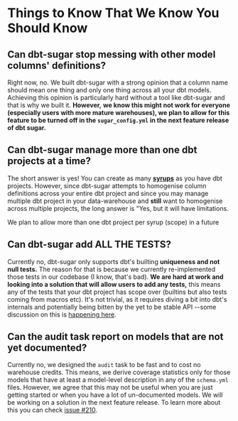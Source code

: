# Things to Know That We Know You Should Know

## Can dbt-sugar stop messing with other model columns' definitions?

Right now, no. We built dbt-sugar with a strong opinion that a column name should mean one thing and only one thing across all your dbt models. Achieving this opinion is particularly hard without a tool like dbt-sugar and that is why we built it. **However,** **we know this might not work for everyone \(especially users with more mature warehouses\), we plan to allow for this feature to be turned off in the `sugar_config.yml` in the next feature release of dbt sugar.**

## Can dbt-sugar manage more than one dbt projects at a time?

The short answer is yes! You can create as many [**syrups**](../installation-and-configuration/configuration/sugar-config.md) as you have dbt projects. However, since dbt-sugar attempts to homogenise column definitions across your entire dbt project and since you may manage multiple dbt project in your data-warehouse and **still** want to homogenise across multiple projects, the long answer is "Yes, but it will have limitations.

We plan to allow more than one dbt project per syrup \(scope\) in a future 

## Can dbt-sugar add ALL THE TESTS?

Currently no, dbt-sugar only supports dbt's builting **uniqueness and not null tests.** The reason for that is because we currently re-implemented those tests in our codebase \(I know, that's bad\). **We are hard at work and looking into a solution that will allow users to add any tests,** this means any of the tests that your dbt project has scope over \(builtins but also tests coming from macros etc\). It's not trivial, as it requires diving a bit into dbt's internals and potentially being bitten by the yet to be stable API --some discussion on this is [happening here](https://github.com/bitpicky/dbt-sugar/issues/65).

## Can the audit task report on models that are not yet documented?

Currently no, we designed the `audit` task to be fast and to cost no warehouse credits. This means, we derive coverage statistics only for those models that have at least a model-level description in any of the `schema.yml` files. However, we agree that this may not be useful when you are just getting started or when you have a lot of un-documented models. We will be working on a solution in the next feature release. To learn more about this you can check [issue \#210](https://github.com/bitpicky/dbt-sugar/issues/210).

